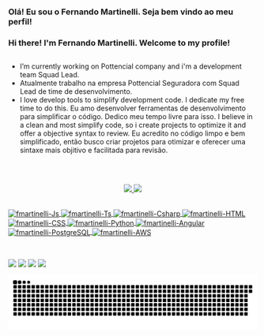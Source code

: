 ### Olá! Eu sou o Fernando Martinelli. Seja bem vindo ao meu perfil!
### Hi there! I'm Fernando Martinelli. Welcome to my profile!
##

- I’m currently working on Pottencial company and i'm a development team Squad Lead.
- Atualmente trabalho na empresa Pottencial Seguradora com Squad Lead de time de desenvolvimento.
- I love develop tools to simplify development code. I dedicate my free time to do this.
  Eu amo desenvolver ferramentas de desenvolvimento para simplificar o código. Dedico meu tempo livre para isso. 
  I believe in a clean and most simplify code, so i create projects to optimize it and offer a objective syntax to review.
  Eu acredito no código limpo e bem simplificado, então busco criar projetos para otimizar e oferecer uma sintaxe mais objitivo e facilitada para revisão.<br />
##
<br /><div align="center">
  <a href="https://github.com/fmartinellidev"><img height="150px" src="https://github-readme-stats.vercel.app/api?username=fmartinellidev&show_icons=true&theme=dark&include_all_commits=true&count_private=true"/>
  <img height="150px" src="https://github-readme-stats.vercel.app/api/top-langs/?username=fmartinellidev&layout=compact&langs_count=7&theme=dark"/>
</div>

<div style="display: inline_block"><br>
  <img align="center" alt="fmartinelli-Js" height="30" width="40" src="https://cdn.jsdelivr.net/gh/devicons/devicon/icons/javascript/javascript-plain.svg">
  <img align="center" alt="fmartinelli-Ts" height="30" width="40" src="https://cdn.jsdelivr.net/gh/devicons/devicon/icons/typescript/typescript-plain.svg">
  <img align="center" alt="fmartinelli-Csharp" height="30" width="40" src="https://cdn.jsdelivr.net/gh/devicons/devicon/icons/csharp/csharp-plain.svg">
  <img align="center" alt="fmartinelli-HTML" height="30" width="40" src="https://cdn.jsdelivr.net/gh/devicons/devicon/icons/html5/html5-plain.svg">
  <img align="center" alt="fmartinelli-CSS" height="30" width="40" src="https://cdn.jsdelivr.net/gh/devicons/devicon/icons/css3/css3-plain.svg">
  <img align="center" alt="fmartinelli-Python" height="30" width="40" src="https://cdn.jsdelivr.net/gh/devicons/devicon/icons/python/python-original.svg">
  <img align="center" alt="fmartinelli-Angular" height="30" width="40" src="https://cdn.jsdelivr.net/gh/devicons/devicon/icons/angularjs/angularjs-plain.svg">
  <img align="center" alt="fmartinelli-PostgreSQL" height="30" width="40" src="https://cdn.jsdelivr.net/gh/devicons/devicon/icons/postgresql/postgresql-plain.svg">
  <img align="center" alt="fmartinelli-AWS" height="30" width="40" src="http://www.gobyte.com.br/images/aws-icon.svg">
</div><br>

##
<div> 
  <a href="https://youtube.com/@canalbyteinthebox" target="_blank"><img src="https://img.shields.io/badge/YouTube-FF0000?style=for-the-badge&logo=youtube&logoColor=white" target="_blank"></a>
  <a href="https://www.instagram.com/byte.in.the.box/" target="_blank"><img src="https://img.shields.io/badge/-Instagram-%23E4405F?style=for-the-badge&logo=instagram&logoColor=white" target="_blank"></a>
  <a href = "mailto:fernando.martinelli.dev@gmail.com"><img src="https://img.shields.io/badge/-Gmail-%23333?style=for-the-badge&logo=gmail&logoColor=white" target="_blank"></a>
  <a href="https://www.linkedin.com/in/fernando-martinelli-404457181/" target="_blank"><img src="https://img.shields.io/badge/-LinkedIn-%230077B5?style=for-the-badge&logo=linkedin&logoColor=white" target="_blank"></a> 
 
  ![Snake animation](https://github.com/fmartinellidev/fmartinellidev/blob/output/github-contribution-grid-snake.svg)
 
</div>
